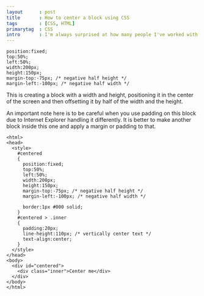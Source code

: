 ```yaml
---
layout      : post
title       : How to center a block using CSS
tags        : [CSS, HTML]
primarytag  : CSS
intro       : I'm always surprised at how many people I've worked with that don't know how to do this. To center a block vertically and horizontally apply the following CSS.
---
```


<!--prettify lang=css-->
    position:fixed;
    top:50%;
    left:50%;
    width:200px;
    height:150px;
    margin-top:-75px; /* negative half height */
    margin-left:-100px; /* negative half width */

This is creating a block with a width and height, positioning it in the center of the screen and then offsetting it by half of the width and the height.

An important note here is to be careful when you use padding on this block due to Internet Explorer handling it differently. It is better to make another block inside this one and apply a margin or padding to that.

<!--prettify lang=html-->
    <html>
    <head>
      <style>
        #centered
        {
          position:fixed;
          top:50%;
          left:50%;
          width:200px;
          height:150px;
          margin-top:-75px; /* negative half height */
          margin-left:-100px; /* negative half width */
         
          border:1px #000 solid;
        }
        #centered > .inner
        {
          padding:20px;
          line-height:110px; /* vertically center text */
          text-align:center;
        }
      </style>
    </head>
    <body>
      <div id="centered">
        <div class="inner">Center me</div>
      </div>
    </body>
    </html>